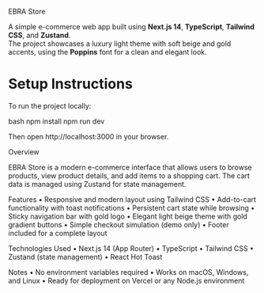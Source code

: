 EBRA Store 

A simple e-commerce web app built using **Next.js 14**, **TypeScript**, **Tailwind CSS**, and **Zustand**.  
The project showcases a luxury light theme with soft beige and gold accents, using the **Poppins** font for a clean and elegant look.



#  Setup Instructions
To run the project locally:

bash
npm install
npm run dev

Then open http://localhost:3000 in your browser.



 Overview

EBRA Store is a modern e-commerce interface that allows users to browse products, view product details, and add items to a shopping cart.
The cart data is managed using Zustand for state management.



Features
	•	Responsive and modern layout using Tailwind CSS
	•	Add-to-cart functionality with toast notifications
	•	Persistent cart state while browsing
	•	Sticky navigation bar with gold logo
	•	Elegant light beige theme with gold gradient buttons
	•	Simple checkout simulation (demo only)
	•	Footer included for a complete layout



 Technologies Used
	•	Next.js 14 (App Router)
	•	TypeScript
	•	Tailwind CSS
	•	Zustand (state management)
	•	React Hot Toast



 Notes
	•	No environment variables required
	•	Works on macOS, Windows, and Linux
	•	Ready for deployment on Vercel or any Node.js environment
